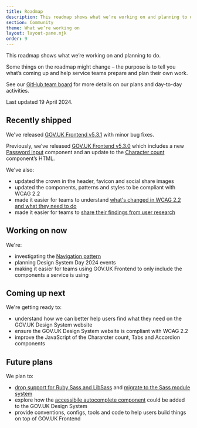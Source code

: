 ```yaml
---
title: Roadmap
description: This roadmap shows what we’re working on and planning to do.
section: Community
theme: What we’re working on
layout: layout-pane.njk
order: 9
---
```


This roadmap shows what we’re working on and planning to do.

Some things on the roadmap might change – the purpose is to tell you what’s coming up and help service teams prepare and plan their own work.

See our [GitHub team board](https://github.com/orgs/alphagov/projects/53) for more details on our plans and day-to-day activities.

Last updated 19 April 2024.

## Recently shipped

We've released [GOV.UK Frontend v5.3.1](https://github.com/alphagov/govuk-frontend/releases/tag/v5.3.1) with minor bug fixes.

Previously, we’ve released [GOV.UK Frontend v5.3.0](https://github.com/alphagov/govuk-frontend/releases/tag/v5.3.0) which includes a new [Password input](/components/password-input/) component and an update to the [Character count](/components/character-count/) component’s HTML.

We've also:

- updated the crown in the header, favicon and social share images
- updated the components, patterns and styles to be compliant with WCAG 2.2
- made it easier for teams to understand [what's changed in WCAG 2.2 and what they need to do](/accessibility/wcag-2.2)
- made it easier for teams to [share their findings from user research](/community/share-research-findings/)

## Working on now

We're:

- investigating the [Navigation pattern](https://github.com/alphagov/govuk-design-system-backlog/issues/76)
- planning Design System Day 2024 events
- making it easier for teams using GOV.UK Frontend to only include the components a service is using

## Coming up next

We're getting ready to:

- understand how we can better help users find what they need on the GOV.UK Design System website
- ensure the GOV.UK Design System website is compliant with WCAG 2.2
- improve the JavaScript of the Chararcter count, Tabs and Accordion components

## Future plans

We plan to:

- [drop support for Ruby Sass and LibSass](https://github.com/alphagov/govuk-frontend/issues/2637) and [migrate to the Sass module system](https://github.com/alphagov/govuk-frontend/issues/1791)
- explore how the [accessibile autocomplete component](https://github.com/alphagov/accessible-autocomplete) could be added to the GOV.UK Design System
- provide conventions, configs, tools and code to help users build things on top of GOV.UK Frontend
